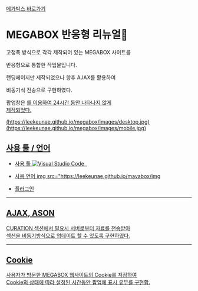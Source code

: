 [메가박스 바로가기](https://leekeunae.github.io/megabox/)
# MEGABOX 반응형 리뉴얼🎥

고정폭 방식으로 각각 제작되어 있는 MEGABOX 사이트를  

반응형으로 통합한 작업물입니다.  

랜딩페이지만 제작되었으나 향후 AJAX를 활용하여  

비동기식 전송으로 구현하였다.  

팝업창은 <u>를 이용하여 24시간 동안 나타나지 않게  
제작되었다.

(https://leekeunae.github.io/megabox/images/desktop.jpg)  
(https://leekeunae.github.io/megabox/images/mobile.jpg)


## 사용 툴 / 언어

- 사용 툴
![Visual Studio Code]()
![]()
![]()

- 사용 언어
  img src="https://leekeunae.github.io/mavabox/img
- 플러그인


***

## AJAX, ASON
CURATION 섹션에서 필요시 서버로부터 자료를 전송받아  
섹션을 비동기방식으로 업데이트 할 수 있도록 구현하였다.

***

## Cookie
사용자가 방문한 MEGABOX 웹사이트의 Cookie를 저장하여  
Cookie의 상태에 따라 설정된 시간동안 팝업에 표시 유무를 구현함.  




